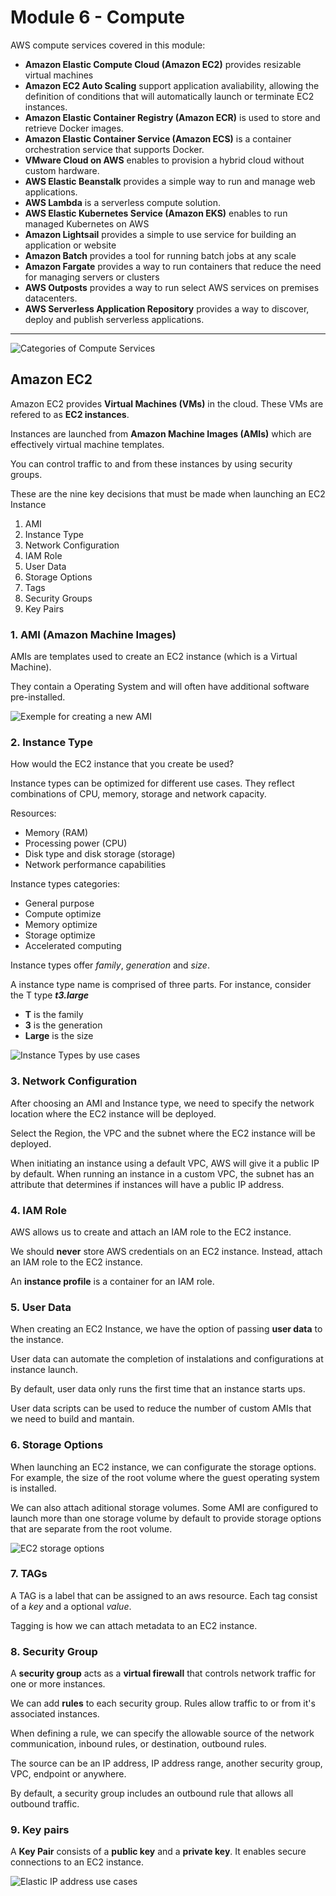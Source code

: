 # Module 6 - Compute

AWS compute services covered in this module:
- **Amazon Elastic Compute Cloud (Amazon EC2)** provides resizable virtual machines 
- **Amazon EC2 Auto Scaling** support application avaliability, allowing the definition of conditions that will automatically launch or terminate EC2 instances. 
- **Amazon Elastic Container Registry (Amazon ECR)** is used to store and retrieve Docker images.
- **Amazon Elastic Container Service (Amazon ECS)** is a container orchestration service that supports Docker.
- **VMware Cloud on AWS** enables to provision a hybrid cloud without custom hardware.
- **AWS Elastic Beanstalk** provides a simple way to run and manage web applications.
- **AWS Lambda** is a serverless compute solution.
- **AWS Elastic Kubernetes Service (Amazon EKS)** enables to run managed Kubernetes on AWS
- **Amazon Lightsail** provides a simple to use service for building an application or website
- **Amazon Batch** provides a tool for running batch jobs at any scale
- **Amazon Fargate** provides a way to run containers that reduce the need for managing servers or clusters
- **AWS Outposts** provides a way to run select AWS services on premises datacenters.
- **AWS Serverless Application Repository** provides a way to discover, deploy and publish serverless applications.

--- 

![Categories of Compute Services](images/computing-service-category.png)

## Amazon EC2
Amazon EC2 provides **Virtual Machines (VMs)** in the cloud. These VMs are refered to as **EC2 instances**. 

Instances are launched from **Amazon Machine Images (AMIs)** which are effectively virtual machine templates.

You can control traffic to and from these instances by using security groups.

These are the nine key decisions that must be made when launching an EC2 Instance

1. AMI
2. Instance Type
3. Network Configuration
4. IAM Role
5. User Data
6. Storage Options
7. Tags
8. Security Groups
9. Key Pairs

### 1. AMI (Amazon Machine Images)
AMIs are templates used to create an EC2 instance (which is a Virtual Machine).

They contain a Operating System and will often have additional software pre-installed.

![Exemple for creating a new AMI](images/ami-creation.png)

### 2. Instance Type
How would the EC2 instance that you create be used?

Instance types can be optimized for different use cases. They reflect combinations of CPU, memory, storage and network capacity.

Resources:
- Memory (RAM)
- Processing power (CPU)
- Disk type and disk storage (storage)
- Network performance capabilities

Instance types categories:
- General purpose
- Compute optimize
- Memory optimize
- Storage optimize
- Accelerated computing 

Instance types offer *family*, *generation* and *size*.

A instance type name is comprised of three parts. For instance, consider the T type ***t3.large***
- **T** is the family
- **3** is the generation 
- **Large** is the size

![Instance Types by use cases](images/instance-types.png)

### 3. Network Configuration 
After choosing an AMI and Instance type, we need to specify the network location where the EC2 instance will be deployed.

Select the Region, the VPC and the subnet where the EC2 instance will be deployed. 

When initiating an instance using a default VPC, AWS will give it a public IP by default. 
When running an instance in a custom VPC, the subnet has an attribute that determines if instances will have a public IP address.

### 4. IAM Role
AWS allows us to create and attach an IAM role to the EC2 instance. 

We should **never** store AWS credentials on an EC2 instance.
Instead, attach an IAM role to the EC2 instance.

An **instance profile** is a container for an IAM role. 

### 5. User Data
When creating an EC2 Instance, we have the option of passing **user data** to the instance. 

User data can automate the completion of instalations and configurations at instance launch.

By default, user data only runs the first time that an instance starts ups.

User data scripts can be used to reduce the number of custom AMIs that we need to build and mantain. 

### 6. Storage Options
When launching an EC2 instance, we can configurate the storage options.
For example, the size of the root volume where the guest operating system is installed.

We can also attach aditional storage volumes. Some AMI are configured to launch more than one storage volume by default to provide storage options that are separate from the root volume.

![EC2 storage options](images/ec2-storage-options.png)

### 7. TAGs
A TAG is a label that can be assigned to an aws resource. Each tag consist of a *key* and a optional *value*.

Tagging is how we can attach metadata to an EC2 instance.

### 8. Security Group
A **security group** acts as a **virtual firewall** that controls network traffic for one or more instances. 

We can add **rules** to each security group. Rules allow traffic to or from it's associated instances.

When defining a rule, we can specify the allowable source of the network communication, inbound rules, or destination, outbound rules.

The source can be an IP address, IP address range, another security group, VPC, endpoint or anywhere.

By default, a security group includes an outbound rule that allows all outbound traffic. 

### 9. Key pairs
A **Key Pair** consists of a **public key** and a **private key**.
It enables secure connections to an EC2 instance. 

![Elastic IP address use cases](images/elastic-ip-address.png)